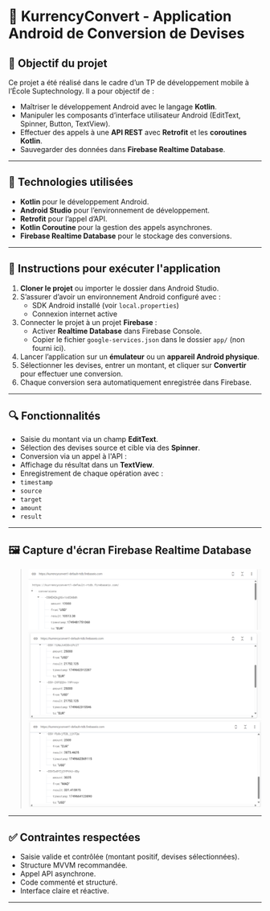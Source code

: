 # 💱 KurrencyConvert - Application Android de Conversion de Devises

## 🎯 Objectif du projet

Ce projet a été réalisé dans le cadre d’un TP de développement mobile à l’École Suptechnology. Il a pour objectif de :
- Maîtriser le développement Android avec le langage **Kotlin**.
- Manipuler les composants d’interface utilisateur Android (EditText, Spinner, Button, TextView).
- Effectuer des appels à une **API REST** avec **Retrofit** et les **coroutines Kotlin**.
- Sauvegarder des données dans **Firebase Realtime Database**.

---

## 🧰 Technologies utilisées

- **Kotlin** pour le développement Android.
- **Android Studio** pour l’environnement de développement.
- **Retrofit** pour l’appel d’API.
- **Kotlin Coroutine** pour la gestion des appels asynchrones.
- **Firebase Realtime Database** pour le stockage des conversions.

---

## 🚀 Instructions pour exécuter l'application

1. **Cloner le projet** ou importer le dossier dans Android Studio.
2. S’assurer d’avoir un environnement Android configuré avec :
    - SDK Android installé (voir `local.properties`)
    - Connexion internet active
3. Connecter le projet à un projet **Firebase** :
    - Activer **Realtime Database** dans Firebase Console.
    - Copier le fichier `google-services.json` dans le dossier `app/` (non fourni ici).
4. Lancer l’application sur un **émulateur** ou un **appareil Android physique**.
5. Sélectionner les devises, entrer un montant, et cliquer sur **Convertir** pour effectuer une conversion.
6. Chaque conversion sera automatiquement enregistrée dans Firebase.

---

## 🔍 Fonctionnalités

- Saisie du montant via un champ **EditText**.
- Sélection des devises source et cible via des **Spinner**.
- Conversion via un appel à l'API :
- Affichage du résultat dans un **TextView**.
- Enregistrement de chaque opération avec :
- `timestamp`
- `source`
- `target`
- `amount`
- `result`

---

## 🖼️ Capture d'écran Firebase Realtime Database

> ![img.png](img.png)
> ![img_1.png](img_1.png)
> ![img_2.png](img_2.png)

---

## ✅ Contraintes respectées

- Saisie valide et contrôlée (montant positif, devises sélectionnées).
- Structure MVVM recommandée.
- Appel API asynchrone.
- Code commenté et structuré.
- Interface claire et réactive.

---

